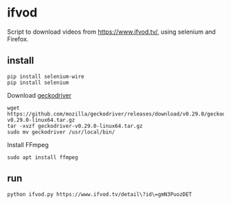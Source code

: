 # ifvod

Script to download videos from https://www.ifvod.tv/, using selenium and Firefox.

## install
```
pip install selenium-wire
pip install selenium
```

Download [geckodriver](https://github.com/mozilla/geckodriver/releases/)
```
wget https://github.com/mozilla/geckodriver/releases/download/v0.29.0/geckodriver-v0.29.0-linux64.tar.gz
tar -xvzf geckodriver-v0.29.0-linux64.tar.gz
sudo mv geckodriver /usr/local/bin/
```
Install FFmpeg
```
sudo apt install ffmpeg
```

## run 
```
python ifvod.py https://www.ifvod.tv/detail\?id\=gmN3PuozDET
```
